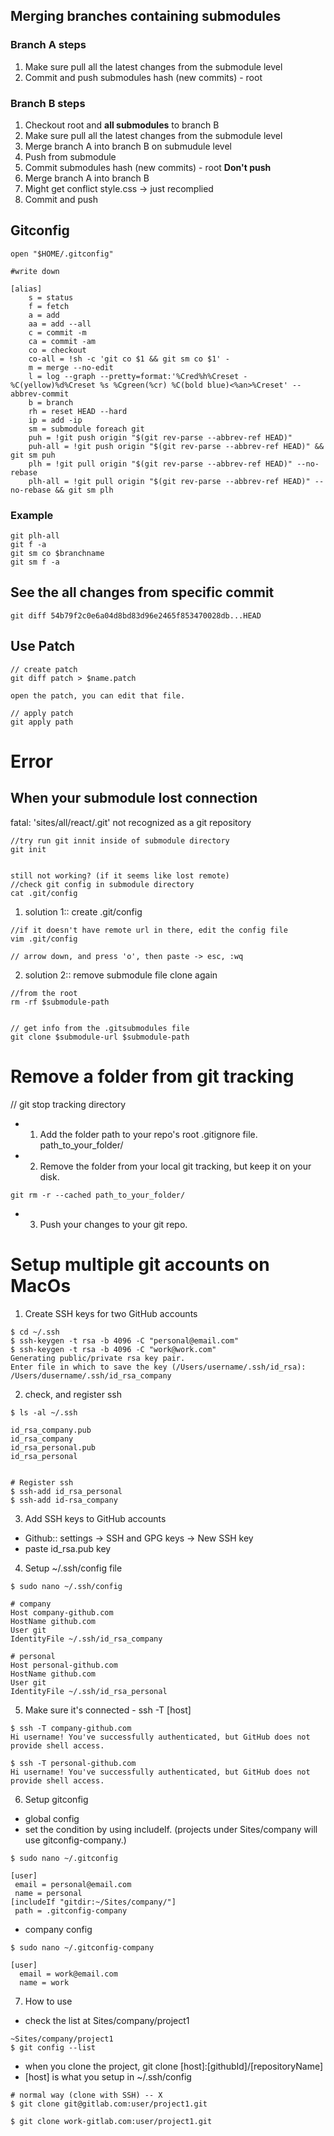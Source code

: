 ## Merging branches containing submodules

### Branch A steps

1. Make sure pull all the latest changes from the submodule level
1. Commit and push submodules hash (new commits) - root

### Branch B steps

1. Checkout root and **all submodules** to branch B
1. Make sure pull all the latest changes from the submodule level
1. Merge branch A into branch B on submudule level
1. Push from submodule
1. Commit submodules hash (new commits) - root **Don't push**
1. Merge branch A into branch B
1. Might get conflict style.css -> just recomplied
1. Commit and push


## Gitconfig
```
open "$HOME/.gitconfig"

#write down

[alias]
    s = status
    f = fetch
    a = add
    aa = add --all
    c = commit -m
    ca = commit -am
    co = checkout
    co-all = !sh -c 'git co $1 && git sm co $1' -
    m = merge --no-edit
    l = log --graph --pretty=format:'%Cred%h%Creset -%C(yellow)%d%Creset %s %Cgreen(%cr) %C(bold blue)<%an>%Creset' --abbrev-commit
    b = branch
    rh = reset HEAD --hard
    ip = add -ip
    sm = submodule foreach git
    puh = !git push origin "$(git rev-parse --abbrev-ref HEAD)" 
    puh-all = !git push origin "$(git rev-parse --abbrev-ref HEAD)" && git sm puh
    plh = !git pull origin "$(git rev-parse --abbrev-ref HEAD)" --no-rebase
    plh-all = !git pull origin "$(git rev-parse --abbrev-ref HEAD)" --no-rebase && git sm plh
```

### Example
```
git plh-all
git f -a
git sm co $branchname
git sm f -a
```


## See the all changes from specific commit 
```
git diff 54b79f2c0e6a04d8bd83d96e2465f853470028db...HEAD

```

## Use Patch
```
// create patch
git diff patch > $name.patch

open the patch, you can edit that file.

// apply patch
git apply path
``` 

# Error
## When your submodule lost connection
fatal: 'sites/all/react/.git' not recognized as a git repository


```
//try run git innit inside of submodule directory
git init


still not working? (if it seems like lost remote)
//check git config in submodule directory
cat .git/config 

```

1. solution 1:: create .git/config 
```
//if it doesn't have remote url in there, edit the config file
vim .git/config 

// arrow down, and press 'o', then paste -> esc, :wq

```

2. solution 2:: remove submodule file clone again
```
//from the root
rm -rf $submodule-path


// get info from the .gitsubmodules file
git clone $submodule-url $submodule-path
```

# Remove a folder from git tracking 

// git stop tracking directory

- 1. Add the folder path to your repo's root .gitignore file. path_to_your_folder/
- 2. Remove the folder from your local git tracking, but keep it on your disk.
```
git rm -r --cached path_to_your_folder/
```
- 3. Push your changes to your git repo.

# Setup multiple git accounts on MacOs
1. Create SSH keys for two GitHub accounts

```
$ cd ~/.ssh
$ ssh-keygen -t rsa -b 4096 -C "personal@email.com"
$ ssh-keygen -t rsa -b 4096 -C "work@work.com"
Generating public/private rsa key pair.
Enter file in which to save the key (/Users/username/.ssh/id_rsa): /Users/dusername/.ssh/id_rsa_company
```
2. check, and register ssh 

```
$ ls -al ~/.ssh

id_rsa_company.pub   
id_rsa_company      
id_rsa_personal.pub
id_rsa_personal


# Register ssh
$ ssh-add id_rsa_personal
$ ssh-add id-rsa_company
```

3. Add SSH keys to GitHub accounts
- Github:: settings -> SSH and GPG keys -> New SSH key
- paste id_rsa.pub key


4. Setup  ~/.ssh/config file

```
$ sudo nano ~/.ssh/config
```

```
# company
Host company-github.com
HostName github.com
User git
IdentityFile ~/.ssh/id_rsa_company

# personal
Host personal-github.com
HostName github.com
User git
IdentityFile ~/.ssh/id_rsa_personal

```

5. Make sure it's connected - ssh -T [host] 
```
$ ssh -T company-github.com
Hi username! You've successfully authenticated, but GitHub does not provide shell access.

$ ssh -T personal-github.com 
Hi username! You've successfully authenticated, but GitHub does not provide shell access.

```

6. Setup gitconfig
 - global config
 - set the condition by using includeIf. (projects under Sites/company will use gitconfig-company.)
 ```
 $ sudo nano ~/.gitconfig
 ```
 ```
 [user]
  email = personal@email.com
  name = personal
[includeIf "gitdir:~/Sites/company/"]
  path = .gitconfig-company
 ```
 - company config
 ```
$ sudo nano ~/.gitconfig-company
 ```
```
[user]
  email = work@email.com
  name = work
```

7. How to use
- check the list at Sites/company/project1
```
~Sites/company/project1
$ git config --list
``` 
-  when you clone the project, git clone [host]:[githubId]/[repositoryName]
 - [host] is what you setup in ~/.ssh/config 
```
# normal way (clone with SSH) -- X
$ git clone git@gitlab.com:user/project1.git

$ git clone work-gitlab.com:user/project1.git
```